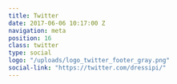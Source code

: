 ```yaml
---
title: Twitter
date: 2017-06-06 10:17:00 Z
navigation: meta
position: 16
class: twitter
type: social
logo: "/uploads/logo_twitter_footer_gray.png"
social-link: "https://twitter.com/dressipi/"
---
```

